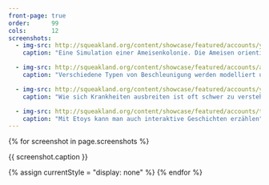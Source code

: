 ```yaml
---
front-page: true
order:      99
cols:       12
screenshots:
  - img-src: http://squeakland.org/content/showcase/featured/accounts/yoshiki/AntColony.004.png
    caption: "Eine Simulation einer Ameisenkolonie. Die Ameisen orientieren sich an Gerüchen."

  - img-src: http://squeakland.org/content/showcase/featured/accounts/alan/SpeedAcceleration.013.png
    caption: "Verschiedene Typen von Beschleunigung werden modelliert und so verstanden."

  - img-src: http://squeakland.org/content/showcase/featured/accounts/yoshiki/ParticlesEpidemic.011.png
    caption: "Wie sich Krankheiten ausbreiten ist oft schwer zu verstehen. Diese Simulation macht es deutlich."

  - img-src: http://squeakland.org/content/showcase/featured/accounts/teefal/seymourQuest.012.png
    caption: "Mit Etoys kann man auch interaktive Geschichten erzählen"
---
```


<div id="screnshot-wrapper">
  <div class="container">
    <div id="screenshots" class="row">
      {% for screenshot in page.screenshots %}
      <div class="col-xs-12 col-sm-12 col-md-12 col-lg-12 text-center slideshow-item" style="{{ currentStyle }}">
        <a href="#" class="screenshot-img">
          <img src="{{ screenshot.img-src }}" alt="" class="img-responsive img-center">
        </a>
        <p class="lead">
          {{ screenshot.caption }}
          <a href="#" class="screenshot-button pull-left" data-target="left">
            <i class="fa fa-chevron-left"></i>
          </a>
          <a href="#" class="screenshot-button pull-right" data-target="right">
            <i class="fa fa-chevron-right"></i>
          </a>
        </p>
      </div>
        {% assign currentStyle = "display: none" %}
      {% endfor %}
    </div>
  </div>
</div>
